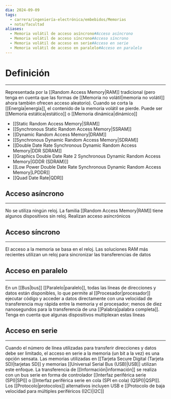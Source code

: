 ```yaml
---
dia: 2024-09-09
tags:
  - carrera/ingeniería-electrónica/embebidos/Memorias
  - nota/facultad
aliases:
  - Memoria volátil de acceso asíncrono#Acceso asíncrono
  - Memoria volátil de acceso síncrono#Acceso síncrono
  - Memoria volátil de acceso en serie#Acceso en serie
  - Memoria volátil de acceso en paralelo#Acceso en paralelo
---
```

# Definición
---
Representada por la [[Random Access Memory|RAM]] tradicional (pero tenga en cuenta que las formas de [[Memoria no volátil|memoria no volátil]] ahora también ofrecen acceso aleatorio). Cuando se corta la [[Energía|energía]], el contenido de la memoria volátil se pierde. Puede ser [[Memoria estática|estático]] o [[Memoria dinámica|dinámico]]
* [[Static Random Access Memory|SRAM]]
* [[Synchronous Static Random Access Memory|SSRAM]]
* [[Dynamic Random Access Memory|DRAM]]
* [[Synchronous Dynamic Random Access Memory|SDRAM]]
* [[Double Date Rate Synchronous Dynamic Random Access Memory|DDR SDRAM]]
* [[Graphics Double Date Rate 2 Synchronous Dynamic Random Access Memory|GDDR (SDRAM)]]
* [[Low Power Double Date Rate Synchronous Dynamic Random Access Memory|LPDDR]]
* [[Quad Date Rate|QDR]]

## Acceso asíncrono
---
No se utiliza ningún reloj. La familia [[Random Access Memory|RAM]] tiene algunos dispositivos sin reloj. Realizan acceso asincrónicos

## Acceso síncrono
---
El acceso a la memoria se basa en el reloj. Las soluciones RAM más recientes utilizan un reloj para sincronizar las transferencias de datos

## Acceso en paralelo
---
En un [[Bus|bus]] [[Paralelo|paralelo]], todas las líneas de direcciones y datos están disponibles, lo que permite al [[Procesador|procesador]] ejecutar código y acceder a datos directamente con una velocidad de transferencia muy rápida entre la memoria y el procesador; menos de diez nanosegundos para la transferencia de una [[Palabra|palabra completa]]. Tenga en cuenta que algunas dispositivos multiplexan estas líneas

## Acceso en serie
---
Cuando el número de línea utilizadas para transferir direcciones y datos debe ser limitado, el acceso en serie a la memoria (un bit a la vez) es una opción sensata. Las memorias utilizadas en [[Tarjeta Secure Digital (Tarjeta SD)|tarjetas SD]] y memorias [[Universal Serial Bus (USB)|USB]] utilizan este enfoque. La transferencia de [[Información|información]] se realiza con un bus serie en forma de controlador [[Interfaz periférica serie (SPI)|SPI]] o [[Interfaz periférica serie en cola (SPI en cola) (QSPI)|QSPI]]. Los [[Protocolo|protocolos]] alternativos incluyen USB e [[Protocolo de baja velocidad para múltiples periféricos (I2C)|I2C]]